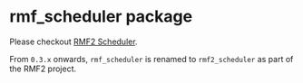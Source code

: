 # rmf_scheduler package

Please checkout [RMF2 Scheduler](../rmf2_scheduler).

From `0.3.x` onwards, `rmf_scheduler` is renamed to `rmf2_scheduler` as part of the RMF2 project.

